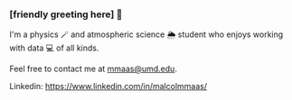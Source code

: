 ### [friendly greeting here] 👋

I'm a physics 🪄 and atmospheric science 🌦️ student who enjoys working with data 💻 of all kinds.

Feel free to contact me at mmaas@umd.edu.

Linkedin: https://www.linkedin.com/in/malcolmmaas/

<!--
**malcolmmaas/malcolmmaas** is a ✨ _special_ ✨ repository because its `README.md` (this file) appears on your GitHub profile.

Here are some ideas to get you started:

- 🔭 I’m currently working on ...
- 🌱 I’m currently learning ...
- 👯 I’m looking to collaborate on ...
- 🤔 I’m looking for help with ...
- 💬 Ask me about ...
- 📫 How to reach me: ...
- 😄 Pronouns: ...
- ⚡ Fun fact: ...
-->
